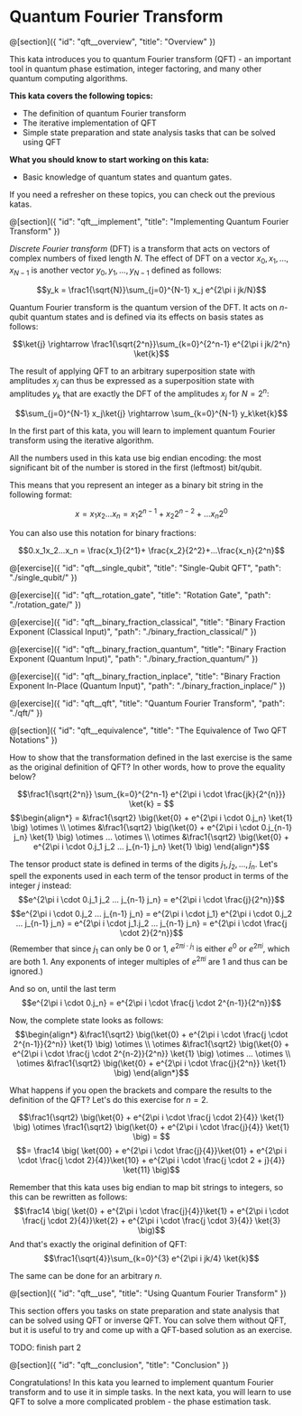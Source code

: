 # Quantum Fourier Transform

@[section]({
    "id": "qft__overview",
    "title": "Overview"
})

This kata introduces you to quantum Fourier transform (QFT) - an important tool in quantum phase estimation, integer factoring, and many other quantum computing algorithms.

**This kata covers the following topics:**

- The definition of quantum Fourier transform
- The iterative implementation of QFT
- Simple state preparation and state analysis tasks that can be solved using QFT

**What you should know to start working on this kata:**

- Basic knowledge of quantum states and quantum gates.

If you need a refresher on these topics, you can check out the previous katas.


@[section]({
    "id": "qft__implement",
    "title": "Implementing Quantum Fourier Transform"
})

*Discrete Fourier transform* (DFT) is a transform that acts on vectors of complex numbers of fixed length $N$. The effect of DFT on a vector $x_0, x_1, ..., x_{N-1}$ is another vector $y_0, y_1, ..., y_{N-1}$ defined as follows:

$$y_k = \frac1{\sqrt{N}}\sum_{j=0}^{N-1} x_j e^{2\pi i jk/N}$$

Quantum Fourier transform is the quantum version of the DFT. It acts on $n$-qubit quantum states and is defined via its effects on basis states as follows:

$$\ket{j} \rightarrow \frac1{\sqrt{2^n}}\sum_{k=0}^{2^n-1}  e^{2\pi i jk/2^n} \ket{k}$$

The result of applying QFT to an arbitrary superposition state with amplitudes $x_j$ can thus be expressed as a superposition state with amplitudes $y_k$ that are exactly the DFT of the amplitudes $x_j$ for $N = 2^n$:

$$\sum_{j=0}^{N-1} x_j\ket{j} \rightarrow \sum_{k=0}^{N-1} y_k\ket{k}$$

In the first part of this kata, you will learn to implement quantum Fourier transform using the iterative algorithm.

All the numbers used in this kata use big endian encoding: the most significant bit of the number is stored in the first (leftmost) bit/qubit.
 
This means that you represent an integer as a binary bit string in the following format:

$$x = x_1x_2...x_n = x_1 2^{n-1} + x_2 2^{n-2}+...x_n 2^{0}$$
 
You can also use this notation for binary fractions: 
 
$$0.x_1x_2...x_n = \frac{x_1}{2^1}+ \frac{x_2}{2^2}+...\frac{x_n}{2^n}$$
 
@[exercise]({
    "id": "qft__single_qubit",
    "title": "Single-Qubit QFT",
    "path": "./single_qubit/"
})

@[exercise]({
    "id": "qft__rotation_gate",
    "title": "Rotation Gate",
    "path": "./rotation_gate/"
})

@[exercise]({
    "id": "qft__binary_fraction_classical",
    "title": "Binary Fraction Exponent (Classical Input)",
    "path": "./binary_fraction_classical/"
})

@[exercise]({
    "id": "qft__binary_fraction_quantum",
    "title": "Binary Fraction Exponent (Quantum Input)",
    "path": "./binary_fraction_quantum/"
})

@[exercise]({
    "id": "qft__binary_fraction_inplace",
    "title": "Binary Fraction Exponent In-Place (Quantum Input)",
    "path": "./binary_fraction_inplace/"
})

@[exercise]({
    "id": "qft__qft",
    "title": "Quantum Fourier Transform",
    "path": "./qft/"
})


@[section]({
    "id": "qft__equivalence",
    "title": "The Equivalence of Two QFT Notations"
})

How to show that the transformation defined in the last exercise is the same as the original definition of QFT?
In other words, how to prove the equality below?

$$\frac1{\sqrt{2^n}} \sum_{k=0}^{2^n-1} e^{2\pi i \cdot \frac{jk}{2^{n}}} \ket{k} = $$
$$\begin{align*}
= &\frac1{\sqrt2} \big(\ket{0} + e^{2\pi i \cdot 0.j_n} \ket{1} \big) \otimes \\
\otimes &\frac1{\sqrt2} \big(\ket{0} + e^{2\pi i \cdot 0.j_{n-1} j_n} \ket{1} \big) \otimes ... \otimes \\
\otimes &\frac1{\sqrt2} \big(\ket{0} + e^{2\pi i \cdot 0.j_1 j_2 ... j_{n-1} j_n} \ket{1} \big)
\end{align*}$$
 
The tensor product state is defined in terms of the digits $j_1, j_2, ..., j_n$. Let's spell the exponents used in each term of the tensor product in terms of the integer $j$ instead:
$$e^{2\pi i \cdot 0.j_1 j_2 ... j_{n-1} j_n} = e^{2\pi i \cdot \frac{j}{2^n}}$$
$$e^{2\pi i \cdot 0.j_2 ... j_{n-1} j_n} = e^{2\pi i \cdot j_1} e^{2\pi i \cdot 0.j_2 ... j_{n-1} j_n} = e^{2\pi i \cdot j_1.j_2 ... j_{n-1} j_n} = e^{2\pi i \cdot \frac{j \cdot 2}{2^n}}$$
(Remember that since $j_1$ can only be $0$ or $1$, $e^{2\pi i \cdot j_1}$ is either $e^0$ or $e^{2\pi i}$, which are both $1$. Any exponents of integer multiples of $e^{2\pi i}$ are $1$ and thus can be ignored.)

And so on, until the last term
$$e^{2\pi i \cdot 0.j_n} = e^{2\pi i \cdot \frac{j \cdot 2^{n-1}}{2^n}}$$

Now, the complete state looks as follows:
$$\begin{align*}
&\frac1{\sqrt2} \big(\ket{0} + e^{2\pi i \cdot \frac{j \cdot 2^{n-1}}{2^n}} \ket{1} \big) \otimes \\
\otimes &\frac1{\sqrt2} \big(\ket{0} + e^{2\pi i \cdot \frac{j \cdot 2^{n-2}}{2^n}} \ket{1} \big) \otimes ... \otimes \\
\otimes &\frac1{\sqrt2} \big(\ket{0} + e^{2\pi i \cdot \frac{j}{2^n}} \ket{1} \big)
\end{align*}$$

What happens if you open the brackets and compare the results to the definition of the QFT?
Let's do this exercise for $n = 2$.

$$\frac1{\sqrt2} \big(\ket{0} + e^{2\pi i \cdot \frac{j \cdot 2}{4}} \ket{1} \big) \otimes \frac1{\sqrt2} \big(\ket{0} + e^{2\pi i \cdot \frac{j}{4}} \ket{1} \big) = $$
$$= \frac14 \big( \ket{00} + e^{2\pi i \cdot \frac{j}{4}}\ket{01} + e^{2\pi i \cdot \frac{j \cdot 2}{4}}\ket{10} + e^{2\pi i \cdot \frac{j \cdot 2 + j}{4}} \ket{11} \big)$$

Remember that this kata uses big endian to map bit strings to integers, so this can be rewritten as follows:
$$\frac14 \big( \ket{0} + e^{2\pi i \cdot \frac{j}{4}}\ket{1} + e^{2\pi i \cdot \frac{j \cdot 2}{4}}\ket{2} + e^{2\pi i \cdot \frac{j \cdot 3}{4}} \ket{3} \big)$$
And that's exactly the original definition of QFT:
$$\frac1{\sqrt{4}}\sum_{k=0}^{3}  e^{2\pi i jk/4} \ket{k}$$

The same can be done for an arbitrary $n$.


@[section]({
    "id": "qft__use",
    "title": "Using Quantum Fourier Transform"
})

This section offers you tasks on state preparation and state analysis that can be solved using QFT or inverse QFT. 
You can solve them without QFT, but it is useful to try and come up with a QFT-based solution as an exercise.

TODO: finish part 2


@[section]({
    "id": "qft__conclusion",
    "title": "Conclusion"
})

Congratulations! In this kata you learned to implement quantum Fourier transform and to use it in simple tasks. In the next kata, you will learn to use QFT to solve a more complicated problem - the phase estimation task.
